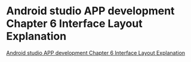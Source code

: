 # Android studio APP development Chapter 6 Interface Layout Explanation
[Android studio APP development Chapter 6 Interface Layout Explanation](https://aiwithcloud.com/2022/09/15/android_studio_app_development_chapter_6_interface_layout_explanation/)